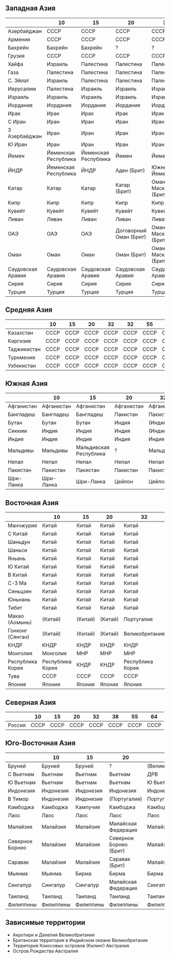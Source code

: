 ## Западная Азия

|                   |10                     |15                     |20                     |32                     |38                 |55                 |64                 |
|-------------------|-----------------------|-----------------------|-----------------------|-----------------------|-------------------|-------------------|-------------------|
|Азербайджан        |СССР                   |СССР                   |СССР                   |СССР                   |СССР               |СССР               |СССР               |
|Армения            |СССР                   |СССР                   |СССР                   |СССР                   |СССР               |СССР               |СССР               |
|Бахрейн            |Бахрейн                |Бахрейн                |?                      |?                      |?                  |?                  |?                  |
|Грузия             |СССР                   |СССР                   |СССР                   |СССР                   |СССР               |СССР               |СССР               |
|Хайфа              |Израиль                |Палестина              |Палестина              |Палестина              |Палестина          |Великобритания     |Великобритания     |
|Газа               |Палестина              |Палестина              |Палестина              |Палестина              |Палестина          |Великобритания     |Великобритания     |
|С. Эйлат           |Израиль                |Палестина              |Палестина              |Палестина              |Палестина          |Великобритания     |Великобритания     |
|Иерусалим          |Палестина              |Израиль                |Израиль                |Израиль                |Израиль            |Великобритания     |Великобритания     |
|Израиль            |Израиль                |Израиль                |Израиль                |Израиль                |Израиль            |Великобритания     |Великобритания     |
|Иордания           |Иордания               |Иордания               |Иордания               |Иордания               |Иордания           |Великобритания     |Великобритания     |
|Ирак               |Ирак                   |Ирак                   |Ирак                   |Ирак                   |Ирак               |Ирак               |Ирак               |
|С Иран             |Иран                   |Иран                   |Иран                   |Иран                   |Иран               |СССР               |Персия             |
|З Азербайджан      |Иран                   |Иран                   |Иран                   |Иран                   |Иран               |СССР               |Персия             |
|Ю Иран             |Иран                   |Иран                   |Иран                   |Иран                   |Иран               |Персия             |Персия             |
|Йемен              |Йеменская Республика   |Йеменская Республика   |Йемен                  |Йемен                  |Йемен              |Йемен              |Йемен              |
|ЙНДР               |Йеменская Республика   |ЙНДР                   |Аден (Брит)            |Южный Йемен            |(Великобритания)   |Великобритания     |Великобритания     |
|Катар              |Катар                  |Катар                  |Катар (Брит)           |Оман и Маскат (Брит)   |(Великобритания)   |Великобритания     |Великобритания     |
|Кипр               |Кипр                   |Кипр                   |Кипр                   |Кипр                   |Кипр               |Великобритания     |Великобритания     |
|Кувейт             |Кувейт                 |Кувейт                 |Кувейт                 |Кувейт                 |(Великобритания)   |Великобритания     |Великобритания     |
|Ливан              |Ливан                  |Ливан                  |Ливан                  |Ливан                  |Ливан              |Ливан              |Франция            |
|ОАЭ                |ОАЭ                    |ОАЭ                    |Договорный Оман (Брит) |Оман и Маскат (Брит)   |Дог. Оман (Брит)   |Великобритания     |Великобритания     |
|Оман               |Оман                   |Оман                   |Оман (Брит)            |Оман и Маскат (Брит)   |Великобритания     |Оман               |Оман               |
|Саудовская Аравия  |Саудовская Аравия      |Саудовская Аравия      |Саудовская Аравия      |Саудовская Аравия      |Саудовская Аравия  |Саудовская Аравия  |Саудовская Аравия  |
|Сирия              |Сирия                  |Сирия                  |Сирия                  |Сирия                  |Сирия              |Сирия              |Франция            |
|Турция             |Турция                 |Турция                 |Турция                 |Турция                 |Турция             |Турция             |Турция             |

## Средняя Азия

|               |10     |15     |20     |32     |32     |55     |64     |
|---------------|-------|-------|-------|-------|-------|-------|-------|
|Казахстан      |СССР   |СССР   |СССР   |СССР   |СССР   |СССР   |СССР   |
|Киргизия       |СССР   |СССР   |СССР   |СССР   |СССР   |СССР   |СССР   |
|Таджикистан    |СССР   |СССР   |СССР   |СССР   |СССР   |СССР   |СССР   |
|Туркмения      |СССР   |СССР   |СССР   |СССР   |СССР   |СССР   |СССР   |
|Узбекистан     |СССР   |СССР   |СССР   |СССР   |СССР   |СССР   |СССР   |

## Южная Азия

|           |10         |15                     |20         |32         |38             |55             |64             |
|-----------|-----------|-----------------------|-----------|-----------|---------------|---------------|---------------|
|Афганистан |Афганистан |Афганистан             |Афганистан |Афганистан |Афганистан     |Афганистан     |Афганистан     |
|Бангладеш  |Бангладеш  |Бангладеш              |Пакистан   |Пакистан   |Пакистан       |Великобритания |Великобритания |
|Бутан      |Бутан      |Бутан                  |Индия      |(Индия)    |Индия          |Бутан          |Бутан          |
|Сикким     |Индия      |Индия                  |Индия      |(Индия)    |Индия          |Великобритания |Великобритания |
|Индия      |Индия      |Индия                  |Индия      |Индия      |Индия          |Великобритания |Великобритания |
|Мальдивы   |Мальдивы   |Мальдивская Республика |?          |Мальдивы   |Великобритания |Великобритания |Великобритания |
|Непал      |Непал      |Непал                  |Непал      |Непал      |Непал          |Непал          |Непал          |
|Пакистан   |Пакистан   |Пакистан               |Пакистан   |Пакистан   |Пакистан       |Великобритания |Великобритания |
|Шри-Ланка  |Шри-Ланка  |Шри-Ланка              |Цейлон     |Цейлон     |Цейлон         |Великобритания |Великобритания |

## Восточная Азия

|                   |10                 |15         |20         |32                 |38                 |55             |64             |
|-------------------|-------------------|-----------|-----------|-------------------|-------------------|---------------|---------------|
|Манчжурия          |Китай              |Китай      |Китай      |Китай              |Китай              |СССР           |Манчжоу-Го     |
|С Китай            |Китай              |Китай      |Китай      |Китай              |Китай              |Нац. Китай     |Манчжоу-Го     |
|Шаньдун            |Китай              |Китай      |Китай      |Китай              |Китай              |Ком. Китай     |Япония         |
|Шаньси             |Китай              |Китай      |Китай      |Китай              |Китай              |Ком. Китай     |Шаньси         |
|Яньань             |Китай              |Китай      |Китай      |Китай              |Китай              |Нац. Китай     |Ком. Китай     |
|Ю Китай            |Китай              |Китай      |Китай      |Китай              |Китай              |Нац. Китай     |Клика Гуанси   |
|В Китай            |Китай              |Китай      |Китай      |Китай              |Китай              |Нац. Китай     |Нац. Китай     |
|С-З Ма             |Китай              |Китай      |Китай      |Китай              |Китай              |С-З Ма         |С-З Ма         |
|Синьцзян           |Китай              |Китай      |Китай      |Китай              |Китай              |Синьцзян       |Синьцзян       |
|Юньнань            |Китай              |Китай      |Китай      |Китай              |Китай              |Юньнань        |Юньнань        |
|Тибет              |Китай              |Китай      |Китай      |Китай              |Китай              |Тибет          |Тибет          |
|Макао (Аомынь)     |(Китай)            |(Китай)    |(Китай)    |Португалия         |?                  |Португалия     |Португалия     |
|Гонконг (Сянган)   |(Китай)            |(Китай)    |(Китай)    |Великобритания     |?                  |Великобритания |Великобритания |
|КНДР               |КНДР               |КНДР       |КНДР       |КНДР               |КНДР               |СССР           |Япония         |
|Монголия           |Монголия           |МНР        |МНР        |МНР                |МНР                |Монголия       |Монголия       |
|Республика Корея   |Республика Корея   |КНДР       |КНДР       |Республика Корея   |Республика Корея   |США            |Япония         |
|Тува               |СССР               |СССР       |СССР       |СССР               |СССР               |СССР           |Тува           |
|Япония             |Япония             |Япония     |Япония     |Япония             |Япония             |США            |Япония         |

## Северная Азия

|       |10     |15     |20     |32     |38     |55     |64     |
|-------|-------|-------|-------|-------|-------|-------|-------|
|Россия |СССР   |СССР   |СССР   |СССР   |СССР   |СССР   |СССР   |

## Юго-Восточная Азия

|                   |10         |15         |20                     |32                 |38             |55             |64             |
|-------------------|-----------|-----------|-----------------------|-------------------|---------------|---------------|---------------|
|Бруней             |Бруней     |Бруней     |?                      |(Великобритания)   |Великобритания |Бруней         |Великобритания |
|С Вьетнам          |Вьетнам    |Вьетнам    |Вьетнам                |ДРВ                |ДРВ            |Франция        |Франция        |
|Ю Вьетнам          |Вьетнам    |Вьетнам    |Вьетнам                |Ю Вьетнам          |Ю Вьетнам      |Франция        |Франция        |
|Индонезия          |Индонезия  |Индонезия  |Индонезия              |Индонезия          |Индонезия      |Нидерланды     |Нидерланды     |
|В Тимор            |Индонезия  |Индонезия  |(Португалия)           |Португалия         |?              |Португалия     |Португалия     |
|Камбоджа           |Камбоджа   |Кампучия   |Камбоджа               |Камбоджа           |Камбоджа       |Камбоджа       |Франция        |
|Лаос               |Лаос       |Лаос       |Лаос                   |Лаос               |Лаос           |Франция        |Франция        |
|Малайзия           |Малайзия   |Малайзия   |Малайская Федерация    |Малайзия           |Малайя         |Великобритания |Великобритания |
|Северное Борнео    |Малайзия   |Малайзия   |Северное Борнео (Брит) |Малайзия           |Великобритания |Великобритания |Великобритания |
|Саравак            |Малайзия   |Малайзия   |Саравак (Брит)         |Малайзия           |Великобритания |Великобритания |Великобритания |
|Мьянма             |Мьянма     |Бирма      |Бирма                  |Бирма              |Бирма          |Великобритания |Великобритания |
|Сингапур           |Сингапур   |Сингапур   |Малайская Федерация    |Сингапур           |Малайя         |Великобритания |Великобритания |
|Таиланд            |Таиланд    |Таиланд    |Таиланд                |Таиланд            |Таиланд        |Сиам           |Сиам           |
|Филиппины          |Филиппины  |Филиппины  |Филиппины              |Филиппины          |Филиппины      |Филиппины      |Филиппины      |

## Зависимые территории

*   Акротири и Декелия                          Великобритания
*   Британская территория в Индийском океане    Великобритания
*   Территория Кокосовых островов (Килинг)      Австралия
*   Остров Рождества                            Австралия
